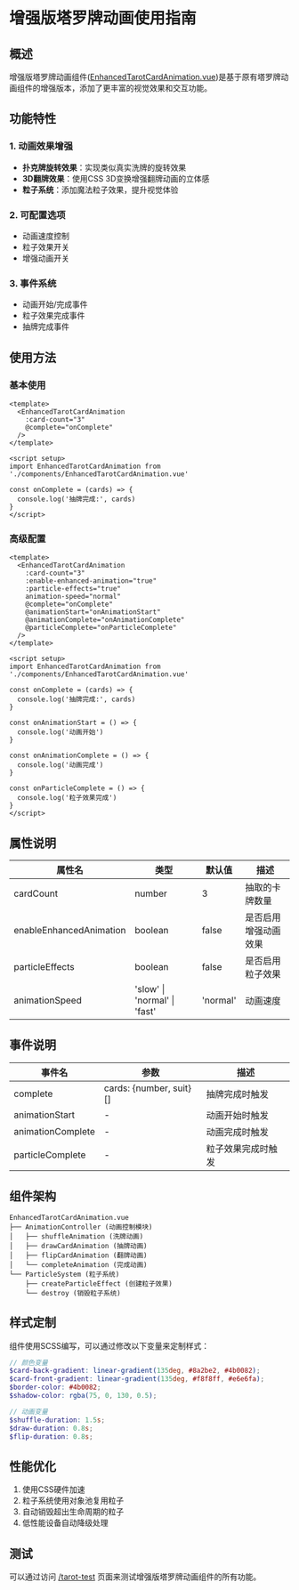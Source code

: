# 增强版塔罗牌动画使用指南

## 概述

增强版塔罗牌动画组件([EnhancedTarotCardAnimation.vue](../src/components/EnhancedTarotCardAnimation.vue))是基于原有塔罗牌动画组件的增强版本，添加了更丰富的视觉效果和交互功能。

## 功能特性

### 1. 动画效果增强
- **扑克牌旋转效果**：实现类似真实洗牌的旋转效果
- **3D翻牌效果**：使用CSS 3D变换增强翻牌动画的立体感
- **粒子系统**：添加魔法粒子效果，提升视觉体验

### 2. 可配置选项
- 动画速度控制
- 粒子效果开关
- 增强动画开关

### 3. 事件系统
- 动画开始/完成事件
- 粒子效果完成事件
- 抽牌完成事件

## 使用方法

### 基本使用

```vue
<template>
  <EnhancedTarotCardAnimation 
    :card-count="3" 
    @complete="onComplete"
  />
</template>

<script setup>
import EnhancedTarotCardAnimation from './components/EnhancedTarotCardAnimation.vue'

const onComplete = (cards) => {
  console.log('抽牌完成:', cards)
}
</script>
```

### 高级配置

```vue
<template>
  <EnhancedTarotCardAnimation 
    :card-count="3" 
    :enable-enhanced-animation="true"
    :particle-effects="true"
    animation-speed="normal"
    @complete="onComplete"
    @animationStart="onAnimationStart"
    @animationComplete="onAnimationComplete"
    @particleComplete="onParticleComplete"
  />
</template>

<script setup>
import EnhancedTarotCardAnimation from './components/EnhancedTarotCardAnimation.vue'

const onComplete = (cards) => {
  console.log('抽牌完成:', cards)
}

const onAnimationStart = () => {
  console.log('动画开始')
}

const onAnimationComplete = () => {
  console.log('动画完成')
}

const onParticleComplete = () => {
  console.log('粒子效果完成')
}
</script>
```

## 属性说明

| 属性名 | 类型 | 默认值 | 描述 |
|--------|------|--------|------|
| cardCount | number | 3 | 抽取的卡牌数量 |
| enableEnhancedAnimation | boolean | false | 是否启用增强动画效果 |
| particleEffects | boolean | false | 是否启用粒子效果 |
| animationSpeed | 'slow' \| 'normal' \| 'fast' | 'normal' | 动画速度 |

## 事件说明

| 事件名 | 参数 | 描述 |
|--------|------|------|
| complete | cards: {number, suit}[] | 抽牌完成时触发 |
| animationStart | - | 动画开始时触发 |
| animationComplete | - | 动画完成时触发 |
| particleComplete | - | 粒子效果完成时触发 |

## 组件架构

```
EnhancedTarotCardAnimation.vue
├── AnimationController (动画控制模块)
│   ├── shuffleAnimation (洗牌动画)
│   ├── drawCardAnimation (抽牌动画)
│   ├── flipCardAnimation (翻牌动画)
│   └── completeAnimation (完成动画)
└── ParticleSystem (粒子系统)
    ├── createParticleEffect (创建粒子效果)
    └── destroy (销毁粒子系统)
```

## 样式定制

组件使用SCSS编写，可以通过修改以下变量来定制样式：

```scss
// 颜色变量
$card-back-gradient: linear-gradient(135deg, #8a2be2, #4b0082);
$card-front-gradient: linear-gradient(135deg, #f8f8ff, #e6e6fa);
$border-color: #4b0082;
$shadow-color: rgba(75, 0, 130, 0.5);

// 动画变量
$shuffle-duration: 1.5s;
$draw-duration: 0.8s;
$flip-duration: 0.8s;
```

## 性能优化

1. 使用CSS硬件加速
2. 粒子系统使用对象池复用粒子
3. 自动销毁超出生命周期的粒子
4. 低性能设备自动降级处理

## 测试

可以通过访问 [/tarot-test](http://localhost:5173/tarot-test) 页面来测试增强版塔罗牌动画组件的所有功能。